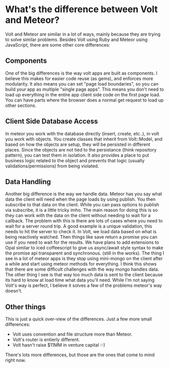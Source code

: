 # What's the difference between Volt and Meteor?

Volt and Meteor are similar in a lot of ways, mainly because they are trying to solve similar problems.  Besides Volt using Ruby and Meteor using JavaScript, there are some other core differences:

## Components

One of the big differences is the way volt apps are built as components. I believe this makes for easier code reuse (as gems), and enforces more modularity. It also means you can set "page load boundaries", so you can build your app as multiple "single page apps". This means you don't need to load up everything in the entire app client side code on the first page load. You can have parts where the browser does a normal get request to load up other sections.

## Client Side Database Access

In meteor you work with the database directly (insert, create, etc..), in volt you work with objects. You create classes that inherit from Volt::Model, and based on how the objects are setup, they will be persisted in different places. Since the objects are not tied to the persistance (think repository pattern), you can test them in isolation. It also provides a place to put business logic related to the object and prevents that logic (usually validations/permissions) from being violated.

## Data Handling

Another big difference is the way we handle data. Meteor has you say what data the client will need when the page loads by using publish. You then subscribe to that data on the client. While you can pass options to publish via subscribe, it is a little tricky imho. The main reason for doing this is so they can work with the data on the client without needing to wait for a callback. The problem with this is there are lots of cases where you need to wait for a server round trip. A good example is a unique validation, this needs to hit the server to check it. In Volt, we load data based on what is being reactively watched. Then things like save return a promise you can use if you need to wait for the results. We have plans to add extensions to Opal similar to iced coffeescript to give us async/await style syntax to make the promise api transparent and synchronous. (still in the works). The thing I see in a lot of meteor apps is they stop using mini-mongo on the client after a while and start using meteor methods for everything. I think this shows that there are some difficult challenges with the way mongo handles data. The other thing I see is that way too much data is sent to the client because its hard to know at load time what data you'll need. While I'm not saying Volt's way is perfect, I believe it solves a few of the problems meteor's way doesn't.

## Other things

This is just a quick over-view of the differences.  Just a few more small differences:

- Volt uses convention and file structure more than Meteor.
- Volt's router is entierly different.
- Volt hasn't raise $11MM in venture capital :-)

There's lots more differences, but those are the ones that come to mind right now.
